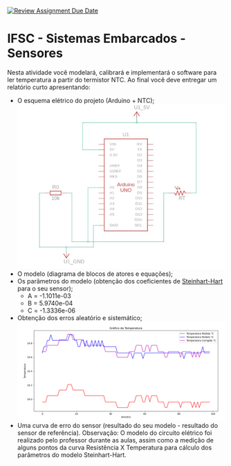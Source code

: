 [![Review Assignment Due Date](https://classroom.github.com/assets/deadline-readme-button-24ddc0f5d75046c5622901739e7c5dd533143b0c8e959d652212380cedb1ea36.svg)](https://classroom.github.com/a/Vtz_NLxc)
# IFSC - Sistemas Embarcados - Sensores

Nesta atividade você modelará, calibrará e implementará o software para ler temperatura a partir do termistor NTC. Ao final você deve entregar um relatório curto apresentando:
* O esquema elétrico do projeto (Arduino + NTC);
![](esquemaTemp.jpg)
* O modelo (diagrama de blocos de atores e equações);
* Os parâmetros do modelo (obtenção dos coeficientes de [Steinhart-Hart](https://en.wikipedia.org/wiki/Steinhart%E2%80%93Hart_equation) para o seu sensor);
    * A = -1.1011e-03
    * B = 5.9740e-04
    * C = -1.3336e-06
* Obtenção dos erros aleatório e sistemático;
![](erroSistematico.png)
* Uma curva de erro do sensor (resultado do seu modelo - resultado do sensor de referência).
Observação: O modelo do circuito elétrico foi realizado pelo professor durante as aulas, assim como a medição de alguns pontos da curva Resistência X Temperatura para cálculo dos parâmetros do modelo Steinhart-Hart.
